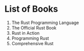 # List of Books

1. The Rust Programming Language
2. The Official Rust Book
3. Rust in Action
4. Programming Rust
5. Comprehensive Rust

